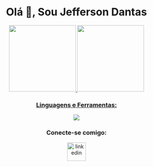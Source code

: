 <h1 align="center">Olá 👋, Sou Jefferson Dantas </h1>

<div align="center">
  <a href="https://github.com/jeffersoncdantas">
  <img height="180em" src="https://github-readme-stats.vercel.app/api?username=jeffersoncdantas&show_icons=true&theme=dark&include_all_commits=true&count_private=true"/>
  <img height="180em" src="https://github-readme-stats.vercel.app/api/top-langs/?username=jeffersoncdantas&layout=compact&langs_count=168&theme=dark"/>
</div>

<h3 align="center">Linguagens e Ferramentas:</h3>
<p align="center">
  <a href="https://skillicons.dev">
    <img src="https://skillicons.dev/icons?i=git,github,html,css,java,spring,js,mysql,postgres,postman,py,react,docker,aws,figma,wordpress,vscode&perline=14" />
  </a>
</p>

<h3 align="center">Conecte-se comigo:</h3>
<div align="center">
<a href="https://www.linkedin.com/in/jeffersoncdantas/" target="blank"><img align="center" src="https://user-images.githubusercontent.com/88904952/234979284-68c11d7f-1acc-4f0c-ac78-044e1037d7b0.png" alt="linkedin" height="50" width="50" /></a>
</div>

<!--
**jeffersoncdantas/jeffersoncdantas** is a ✨ _special_ ✨ repository because its `README.md` (this file) appears on your GitHub profile.

Here are some ideas to get you started:

- 🔭 I’m currently working on ...
- 🌱 I’m currently learning ...
- 👯 I’m looking to collaborate on ...
- 🤔 I’m looking for help with ...
- 💬 Ask me about ...🎁🎁🎁
- 📫 How to reach me: ...
- 😄 Pronouns: ...
- ⚡ Fun fact: ...
-->
